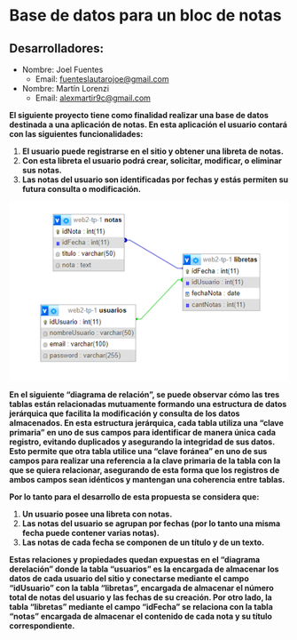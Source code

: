 # Base de datos para un bloc de notas

## Desarrolladores: 
* Nombre: Joel Fuentes 
    * Email: fuenteslautarojoe@gmail.com
* Nombre: Martín Lorenzi
    * Email: alexmartir9c@gmail.com 

**El siguiente proyecto tiene como finalidad realizar una base de datos destinada a una aplicación de notas. En esta aplicación el usuario contará con las siguientes funcionalidades:**

1. **El usuario puede registrarse en el sitio y obtener una libreta de notas.**
2. **Con esta libreta el usuario podrá crear, solicitar, modificar, o eliminar sus notas.**
3. **Las notas del usuario son identificadas por fechas y estás permiten su futura consulta o modificación.**

![diagrama de relacion](diagramaDeRelacion.png)

**En el siguiente “diagrama de relación”, se puede observar cómo las tres tablas están relacionadas mutuamente formando una estructura de datos jerárquica que facilita la modificación y consulta de los datos almacenados. En esta estructura jerárquica, cada tabla utiliza una “clave primaria” en uno de sus campos para identificar de manera única cada registro, evitando duplicados y asegurando la integridad de sus datos. Esto permite que otra tabla utilice una “clave foránea” en uno de sus campos para realizar una referencia a la clave primaria de la tabla con la que se quiera relacionar, asegurando de esta forma que los registros de ambos campos sean idénticos y mantengan una coherencia entre tablas.**

**Por lo tanto para el desarrollo de esta propuesta se considera que:**

1. **Un usuario posee una libreta con notas.**
2. **Las notas del usuario se agrupan por fechas (por lo tanto una misma fecha puede contener varias notas).**
3. **Las notas de cada fecha se componen de un título y de un texto.**

**Estas relaciones y propiedades quedan expuestas en el “diagrama derelación” donde la tabla “usuarios” es la encargada de almacenar los datos de cada usuario del sitio y conectarse mediante el campo “idUsuario” con la tabla “libretas”, encargada de almacenar el número total de notas del usuario y las fechas de su creación. Por otro lado, la tabla “libretas” mediante el campo “idFecha” se relaciona con la tabla “notas” encargada de almacenar el contenido de cada nota y su título correspondiente.** 



